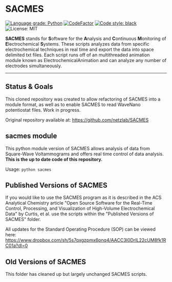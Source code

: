# SACMES

[![Language grade: Python](https://img.shields.io/lgtm/grade/python/g/Paradoxdruid/SACMES.svg?logo=lgtm&logoWidth=18)](https://lgtm.com/projects/g/Paradoxdruid/SACMES/context:python) [![CodeFactor](https://www.codefactor.io/repository/github/paradoxdruid/SACMES/badge)](https://www.codefactor.io/repository/github/paradoxdruid/SACMES)  [![Code style: black](https://img.shields.io/badge/code%20style-black-000000.svg)](https://github.com/ambv/black) ![License: MIT](https://img.shields.io/badge/license-MIT-green)

**SACMES** stands for **S**oftware for the **A**nalysis and **C**ontinuous **M**onitoring of **E**lectrochemical **S**ystems. These scripts analyzes data from specific electrochemical techniques in real time and export the data into space delimited txt files. Each script runs off of an multithreaded animation module known as ElectrochemicalAnimation and can analyze any number of electrodes simultaneously.

<hr />

## Status & Goals

This cloned repository was created to allow refactoring of SACMES into a module format, as well as to enable SACMES to read WaveNano potentiostat files.   Work in progress.

Original repository available at: <https://github.com/netzlab/SACMES>

## sacmes module

This python module version of SACMES allows analysis of data from Square-Wave Voltammograms and offers real time control of data analysis.  **This is the up to date code of this repository.**

Usage: `python sacmes`

## Published Versions of SACMES

If you would like to use the SACMES program as it is described in the ACS Analytical Chemistry article "Open Source Software for the Real-Time Control, Processing, and Visualization of High-Volume Electrochemical Data" by Curtis, et al. use the scripts within the "Published Versions of SACMES" folder.

All updates for the Standard Operating Procedure (SOP) can be viewed here: <https://www.dropbox.com/sh/5s7qxgzpmx6pnq4/AACC3I0DrIL22cUM8fk1RC01a?dl=0>

## Old Versions of SACMES

This folder has cleaned up but largely unchanged SACMES scripts.
